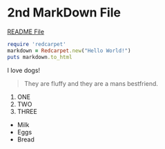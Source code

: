 # 2nd MarkDown File
[README File](README.md)
```ruby
require 'redcarpet'
markdown = Redcarpet.new("Hello World!")
puts markdown.to_html
```
I love dogs!

>They are fluffy and
>they are a mans bestfriend.

1. ONE
2. TWO
3. THREE

  * Milk
  * Eggs
  * Bread
